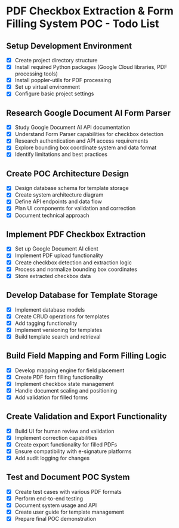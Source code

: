 # PDF Checkbox Extraction & Form Filling System POC - Todo List

## Setup Development Environment
- [x] Create project directory structure
- [x] Install required Python packages (Google Cloud libraries, PDF processing tools)
- [x] Install poppler-utils for PDF processing
- [x] Set up virtual environment
- [x] Configure basic project settings

## Research Google Document AI Form Parser
- [x] Study Google Document AI API documentation
- [x] Understand Form Parser capabilities for checkbox detection
- [x] Research authentication and API access requirements
- [x] Explore bounding box coordinate system and data format
- [x] Identify limitations and best practices

## Create POC Architecture Design
- [x] Design database schema for template storage
- [x] Create system architecture diagram
- [x] Define API endpoints and data flow
- [x] Plan UI components for validation and correction
- [x] Document technical approach

## Implement PDF Checkbox Extraction
- [x] Set up Google Document AI client
- [x] Implement PDF upload functionality
- [x] Create checkbox detection and extraction logic
- [x] Process and normalize bounding box coordinates
- [x] Store extracted checkbox data

## Develop Database for Template Storage
- [x] Implement database models
- [x] Create CRUD operations for templates
- [x] Add tagging functionality
- [x] Implement versioning for templates
- [x] Build template search and retrieval

## Build Field Mapping and Form Filling Logic
- [x] Develop mapping engine for field placement
- [x] Create PDF form filling functionality
- [x] Implement checkbox state management
- [x] Handle document scaling and positioning
- [x] Add validation for filled forms

## Create Validation and Export Functionality
- [x] Build UI for human review and validation
- [x] Implement correction capabilities
- [x] Create export functionality for filled PDFs
- [x] Ensure compatibility with e-signature platforms
- [x] Add audit logging for changes

## Test and Document POC System
- [x] Create test cases with various PDF formats
- [x] Perform end-to-end testing
- [x] Document system usage and API
- [x] Create user guide for template management
- [x] Prepare final POC demonstration
